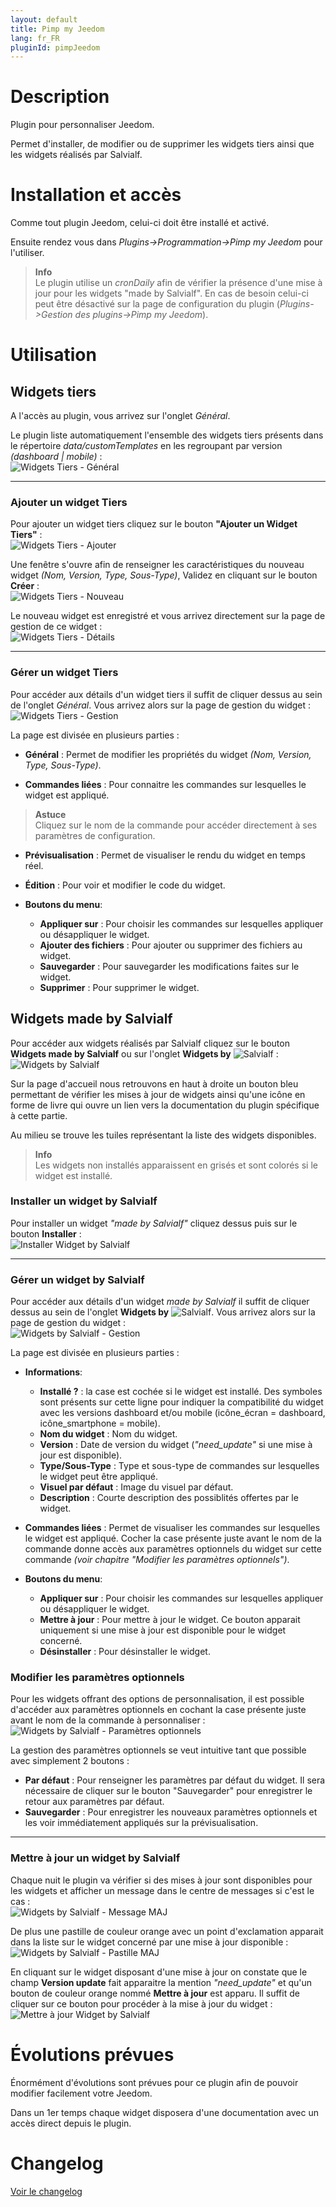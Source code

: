 ```yaml
---
layout: default
title: Pimp my Jeedom
lang: fr_FR
pluginId: pimpJeedom
---
```


# Description

Plugin pour personnaliser Jeedom.

Permet d'installer, de modifier ou de supprimer les widgets tiers ainsi que les widgets réalisés par Salvialf.

# Installation et accès

Comme tout plugin Jeedom, celui-ci doit être installé et activé.

Ensuite rendez vous dans *Plugins->Programmation->Pimp my Jeedom* pour l'utiliser.

>**Info**      
>Le plugin utilise un *cronDaily* afin de vérifier la présence d'une mise à jour pour les widgets "made by Salvialf". En cas de besoin celui-ci peut être désactivé sur la page de configuration du plugin (*Plugins->Gestion des plugins->Pimp my Jeedom*).

# Utilisation

## Widgets tiers

A l'accès au plugin, vous arrivez sur l'onglet *Général*.

Le plugin liste automatiquement l'ensemble des widgets tiers présents dans le répertoire *data/customTemplates* en les regroupant par version *(dashboard | mobile)* :    
![Widgets Tiers - Général](../img/general.png "Widgets Tiers - Général")

---------------

### Ajouter un widget Tiers

Pour ajouter un widget tiers cliquez sur le bouton **"Ajouter un Widget Tiers"** :    
![Widgets Tiers - Ajouter](../img/AddThirdWidget.png "Widgets Tiers - Ajouter")

Une fenêtre s'ouvre afin de renseigner les caractéristiques du nouveau widget *(Nom, Version, Type, Sous-Type)*, Validez en cliquant sur le bouton **Créer** :    
![Widgets Tiers - Nouveau](../img/NewThirdWidget.png "Widgets Tiers - Nouveau")

Le nouveau widget est enregistré et vous arrivez directement sur la page de gestion de ce widget :   
![Widgets Tiers - Détails](../img/PageThirdWidget.png "Widgets Tiers - Détails")

-----------------

### Gérer un widget Tiers

Pour accéder aux détails d'un widget tiers il suffit de cliquer dessus au sein de l'onglet *Général*. Vous arrivez alors sur la page de gestion du widget :    
![Widgets Tiers - Gestion](../img/ThirdWidget.png "Widgets Tiers - Gestion")

La page est divisée en plusieurs parties :
* **Général** :
Permet de modifier les propriétés du widget *(Nom, Version, Type, Sous-Type)*.

* **Commandes liées** :
Pour connaitre les commandes sur lesquelles le widget est appliqué.
>**Astuce**   
>Cliquez sur le nom de la commande pour accéder directement à ses paramètres de configuration.

* **Prévisualisation** :
Permet de visualiser le rendu du widget en temps réel.

* **Édition** :
Pour voir et modifier le code du widget.

* **Boutons du menu**:
  * **Appliquer sur** : Pour choisir les commandes sur lesquelles appliquer ou désappliquer le widget.
  * **Ajouter des fichiers** : Pour ajouter ou supprimer des fichiers au widget.
  * **Sauvegarder** : Pour sauvegarder les modifications faites sur le widget.
  * **Supprimer** : Pour supprimer le widget.

## Widgets made by Salvialf

Pour accéder aux widgets réalisés par Salvialf cliquez sur le bouton **Widgets made by Salvialf** ou sur l'onglet **Widgets by** ![Salvialf](../../assets/images/tuxalf.png "Salvialf") :    
![Widgets by Salvialf](../img/bySalvialf.png "Widgets by Salvialf")

Sur la page d'accueil nous retrouvons en haut à droite un bouton bleu permettant de vérifier les mises à jour de widgets ainsi qu'une icône en forme de livre qui ouvre un lien vers la documentation du plugin spécifique à cette partie.

Au milieu se trouve les tuiles représentant la liste des widgets disponibles.
>**Info**      
>Les widgets non installés apparaissent en grisés et sont colorés si le widget est installé.

### Installer un widget by Salvialf

Pour installer un widget *"made by Salvialf"* cliquez dessus puis sur le bouton **Installer** :    
![Installer Widget by Salvialf](../img/installWidgetSalvialf.png "Installer Widget by Salvialf")   

-----------------

### Gérer un widget by Salvialf

Pour accéder aux détails d'un widget *made by Salvialf* il suffit de cliquer dessus au sein de l'onglet **Widgets by** ![Salvialf](../../assets/images/tuxalf.png "Salvialf"). Vous arrivez alors sur la page de gestion du widget :    
![Widgets by Salvialf - Gestion](../img/PagebySalvialf.png "Widgets by Salvialf - Gestion")

La page est divisée en plusieurs parties :
* **Informations**:
  * **Installé ?** : la case est cochée si le widget est installé. Des symboles sont présents sur cette ligne pour indiquer la compatibilité du widget avec les versions dashboard et/ou mobile (icône_écran = dashboard, icône_smartphone = mobile).
  * **Nom du widget** : Nom du widget.
  * **Version** : Date de version du widget (*"need_update"* si une mise à jour est disponible).
  * **Type/Sous-Type** : Type et sous-type de commandes sur lesquelles le widget peut être appliqué.
  * **Visuel par défaut** : Image du visuel par défaut.
  * **Description** : Courte description des possiblités offertes par le widget.  

* **Commandes liées** :
Permet de visualiser les commandes sur lesquelles le widget est appliqué. Cocher la case présente juste avant le nom de la commande donne accès aux paramètres optionnels du widget sur cette commande *(voir chapitre "Modifier les paramètres optionnels")*.

* **Boutons du menu**:
  * **Appliquer sur** : Pour choisir les commandes sur lesquelles appliquer ou désappliquer le widget.
  * **Mettre à jour** : Pour mettre à jour le widget. Ce bouton apparait uniquement si une mise à jour est disponible pour le widget concerné.
  * **Désinstaller** : Pour désinstaller le widget.

### Modifier les paramètres optionnels

Pour les widgets offrant des options de personnalisation, il est possible d'accéder aux paramètres optionnels en cochant la case présente juste avant le nom de la commande à personnaliser :   
![Widgets by Salvialf - Paramètres optionnels](../img/ParamsbySalvialf.png "Widgets by Salvialf - Paramètres optionnels")

La gestion des paramètres optionnels se veut intuitive tant que possible avec simplement 2 boutons :
* **Par défaut** : Pour renseigner les paramètres par défaut du widget. Il sera nécessaire de cliquer sur le bouton "Sauvegarder" pour enregistrer le retour aux paramètres par défaut.
* **Sauvegarder** : Pour enregistrer les nouveaux paramètres optionnels et les voir immédiatement appliqués sur la prévisualisation.

-----------------

### Mettre à jour un widget by Salvialf

Chaque nuit le plugin va vérifier si des mises à jour sont disponibles pour les widgets et afficher un message dans le centre de messages si c'est le cas :   
![Widgets by Salvialf - Message MAJ](../img/messageMAJ.png "Widgets by Salvialf - Message MAJ")

De plus une pastille de couleur orange avec un point d'exclamation apparait dans la liste sur le widget concerné par une mise à jour disponible :   
![Widgets by Salvialf - Pastille MAJ](../img/pastilleMAJ.png "Widgets by Salvialf - Pastille MAJ")

En cliquant sur le widget disposant d'une mise à jour on constate que le champ **Version update** fait apparaitre la mention *"need_update"* et qu'un bouton de couleur orange nommé **Mettre à jour** est apparu. Il suffit de cliquer sur ce bouton pour procéder à la mise à jour du widget :   
![Mettre à jour Widget by Salvialf](../img/updateWidgetSalvialf.png "Mettre à jour Widget by Salvialf")  

# Évolutions prévues

Énormément d'évolutions sont prévues pour ce plugin afin de pouvoir modifier facilement votre Jeedom.

Dans un 1er temps chaque widget disposera d'une documentation avec un accès direct depuis le plugin.

# Changelog

[Voir le changelog]({{site.baseurl}}/{{page.pluginId}}/{{page.lang}}/changelog)
